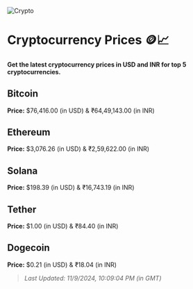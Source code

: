 
![Crypto](https://www.techguide.com.au/wp-content/uploads/2020/11/crypto3.jpeg)

# Cryptocurrency Prices 🪙📈

#### Get the latest cryptocurrency prices in USD and INR for top 5 cryptocurrencies.

## Bitcoin

**Price:** $76,416.00 (in USD) & ₹64,49,143.00 (in INR)

## Ethereum

**Price:** $3,076.26 (in USD) & ₹2,59,622.00 (in INR)

## Solana

**Price:** $198.39 (in USD) & ₹16,743.19 (in INR)

## Tether

**Price:** $1.00 (in USD) & ₹84.40 (in INR)

## Dogecoin

**Price:** $0.21 (in USD) & ₹18.04 (in INR)

> _Last Updated: 11/9/2024, 10:09:04 PM (in GMT)_
